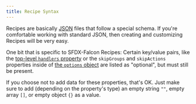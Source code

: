 ```yaml
---
title: Recipe Syntax
---
```


Recipes are basically [JSON](https://en.wikipedia.org/wiki/JSON) files that follow a special schema.  If you're comfortable working with standard JSON, then creating and customizing Recipes will be very easy.

One bit that is specific to SFDX-Falcon Recipes: Certain key/value pairs, like the [top-level `handlers` property](#top-level-properties) or the `skipGroups` and `skipActions` properties inside of [the `options` object](#options) are listed as "optional", but must still be present.

If you choose not to add data for these properties, that's OK.  Just make sure to add (depending on the property's type) an empty string `""`, empty array `[]`, or empty object `{}` as a value.
